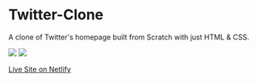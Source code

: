# Twitter-Clone
 A clone of Twitter's homepage built from Scratch with just HTML & CSS.
 
 <img src="https://i.ibb.co/wKQgvcB/twiitter1.png">
 
 <img src="https://i.ibb.co/9cFkR1F/twitter2.png">
 
 [Live Site on Netlify](https://flamboyant-leavitt-8c758f.netlify.app/)
 
